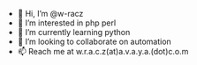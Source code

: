 - 👋 Hi, I’m @w-racz
- 👀 I’m interested in php perl
- 🌱 I’m currently learning python
- 💞️ I’m looking to collaborate on automation
- 📫 Reach me at w.r.a.c.z(at)a.v.a.y.a.(dot)c.o.m

<!---
w-racz/w-racz is a ✨ special ✨ repository because its `README.md` (this file) appears on your GitHub profile.
You can click the Preview link to take a look at your changes.
--->
